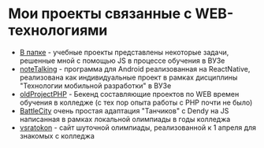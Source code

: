 # Мои проекты связанные с WEB-технологиями


- [В папке](</Учебные проекты>) - учебные проекты представлены некоторые задачи, решенные мной с помощью JS в процессе обучения в ВУЗе
- [noteTalking](</noteTalking>) - программа для Android реализованная на ReactNative, реализована как индивидуальные проект в рамках дисциплины "Технологии мобильной разработки" в ВУЗе
- [oldProjectPHP](</oldProjectPHP>) - Бекенд составляющие проектов по WEB времен обучения в колледже (с тех пор опыта работы с PHP почти не было)
- [BattleCity](</BattleCity>) очень простая адаптация "Танчиков" с Dendy на JS написанная в рамках локальной олимпиады в годы колледжа
- [vsratokon](</vsratokon>) - сайт шуточной олимпиады, реализованной к 1 апреля для знакомых с колледжа

